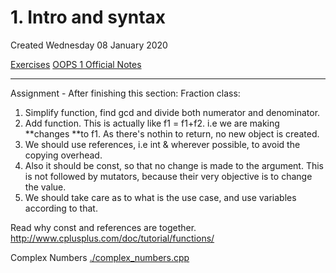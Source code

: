 # 1. Intro and syntax
Created Wednesday 08 January 2020

[Exercises](1._Intro_and_syntax/exercise_ques.md)
[OOPS 1 Official Notes](1._Intro_and_syntax/OOPS1.pdf)


*****

Assignment - After finishing this section:
Fraction class:

1. Simplify function, find gcd and divide both numerator and denominator.
2. Add function. This is actually like f1 = f1+f2. i.e we are making **changes **to f1. As there's nothin to return, no new object is created.
3. We should use references, i.e int & wherever possible, to avoid the copying overhead.
4. Also it should be const, so that no change is made to the argument. This is not followed by mutators, because their very objective is to change the value.
5. We should take care as to what is the use case, and use variables according to that.


Read why const and references are together. <http://www.cplusplus.com/doc/tutorial/functions/>

Complex Numbers [./complex_numbers.cpp](1._Intro_and_syntax/complex_numbers.cpp)

